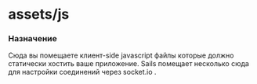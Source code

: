 # assets/js
### Назначение
Сюда вы помещаете клиент-side javascript файлы которые должно статически хостить ваше приложение.  Sails помещает несколько сюда для настройки соединений через socket.io .


<docmeta name="displayName" value="js">

